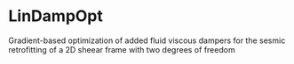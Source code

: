 # LinDampOpt
Gradient-based optimization of added fluid viscous dampers for the sesmic retrofitting of a 2D sheear frame with two degrees of freedom
